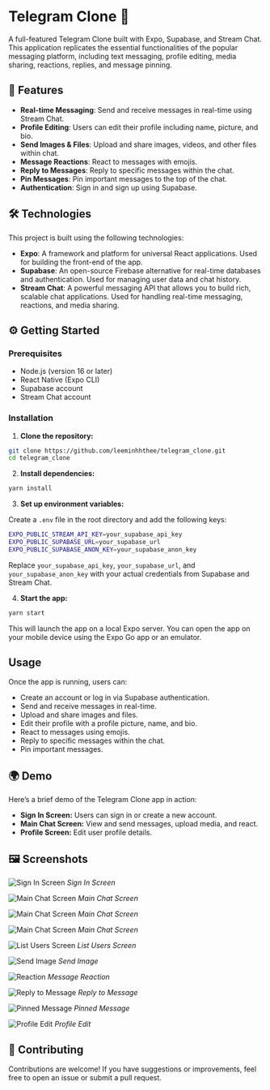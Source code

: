 # Telegram Clone 📱

A full-featured Telegram Clone built with Expo, Supabase, and Stream Chat. This application replicates the essential functionalities of the popular messaging platform, including text messaging, profile editing, media sharing, reactions, replies, and message pinning.

## 🚀 Features

- **Real-time Messaging**: Send and receive messages in real-time using Stream Chat.
- **Profile Editing**: Users can edit their profile including name, picture, and bio.
- **Send Images & Files**: Upload and share images, videos, and other files within chat.
- **Message Reactions**: React to messages with emojis.
- **Reply to Messages**: Reply to specific messages within the chat.
- **Pin Messages**: Pin important messages to the top of the chat.
- **Authentication**: Sign in and sign up using Supabase.

## 🛠️ Technologies

This project is built using the following technologies:

- **Expo**: A framework and platform for universal React applications. Used for building the front-end of the app.
- **Supabase**: An open-source Firebase alternative for real-time databases and authentication. Used for managing user data and chat history.
- **Stream Chat**: A powerful messaging API that allows you to build rich, scalable chat applications. Used for handling real-time messaging, reactions, and media sharing.

## ⚙️ Getting Started

### Prerequisites

- Node.js (version 16 or later)
- React Native (Expo CLI)
- Supabase account
- Stream Chat account

### Installation

1. **Clone the repository:**

```bash
git clone https://github.com/leeminhhthee/telegram_clone.git
cd telegram_clone
```

2. **Install dependencies:**

```bash
yarn install
```

3. **Set up environment variables:**

Create a `.env` file in the root directory and add the following keys:

```bash
EXPO_PUBLIC_STREAM_API_KEY=your_supabase_api_key
EXPO_PUBLIC_SUPABASE_URL=your_supabase_url
EXPO_PUBLIC_SUPABASE_ANON_KEY=your_supabase_anon_key
```

Replace `your_supabase_api_key`, `your_supabase_url`, and `your_supabase_anon_key` with your actual credentials from Supabase and Stream Chat.

4. **Start the app:**

```bash
yarn start
```

This will launch the app on a local Expo server. You can open the app on your mobile device using the Expo Go app or an emulator.

## Usage

Once the app is running, users can:

- Create an account or log in via Supabase authentication.
- Send and receive messages in real-time.
- Upload and share images and files.
- Edit their profile with a profile picture, name, and bio.
- React to messages using emojis.
- Reply to specific messages within the chat.
- Pin important messages.

## 🌍 Demo

Here’s a brief demo of the Telegram Clone app in action:

- **Sign In Screen:** Users can sign in or create a new account.
- **Main Chat Screen:** View and send messages, upload media, and react.
- **Profile Screen:** Edit user profile details.

## 🖼️ Screenshots

![Sign In Screen](demo/1.png)
*Sign In Screen*

![Main Chat Screen](demo/2.png)
*Main Chat Screen*

![Main Chat Screen](demo/3.png)
*Main Chat Screen*

![Main Chat Screen](demo/4.png)
*Main Chat Screen*

![List Users Screen](demo/5.png)
*List Users Screen*

![Send Image](demo/6.png)
*Send Image*

![Reaction](demo/7.png)
*Message Reaction*

![Reply to Message](demo/8.png)
*Reply to Message*

![Pinned Message](demo/9.png)
*Pinned Message*

![Profile Edit](demo/10.png)
*Profile Edit*


## 🤝 Contributing

Contributions are welcome! If you have suggestions or improvements, feel free to open an issue or submit a pull request.
